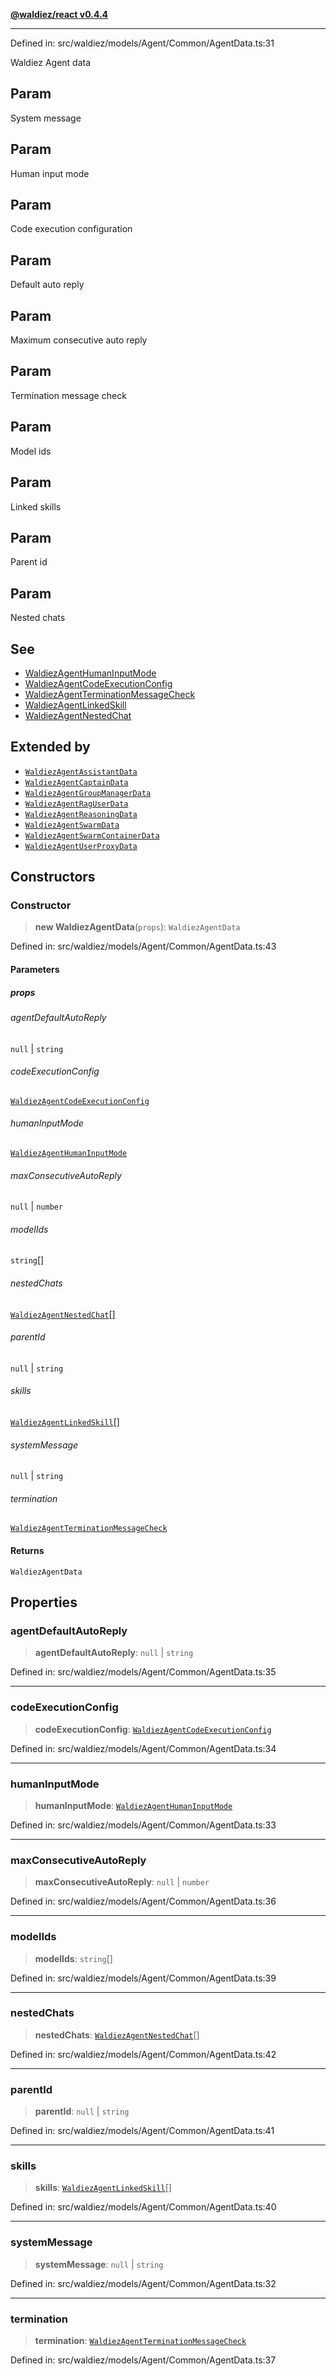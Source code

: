 [**@waldiez/react v0.4.4**](../../README.md)

***

Defined in: src/waldiez/models/Agent/Common/AgentData.ts:31

Waldiez Agent data

## Param

System message

## Param

Human input mode

## Param

Code execution configuration

## Param

Default auto reply

## Param

Maximum consecutive auto reply

## Param

Termination message check

## Param

Model ids

## Param

Linked skills

## Param

Parent id

## Param

Nested chats

## See

 - [WaldiezAgentHumanInputMode](../type-aliases/WaldiezAgentHumanInputMode.md)
 - [WaldiezAgentCodeExecutionConfig](../type-aliases/WaldiezAgentCodeExecutionConfig.md)
 - [WaldiezAgentTerminationMessageCheck](../type-aliases/WaldiezAgentTerminationMessageCheck.md)
 - [WaldiezAgentLinkedSkill](../type-aliases/WaldiezAgentLinkedSkill.md)
 - [WaldiezAgentNestedChat](../type-aliases/WaldiezAgentNestedChat.md)

## Extended by

- [`WaldiezAgentAssistantData`](WaldiezAgentAssistantData.md)
- [`WaldiezAgentCaptainData`](WaldiezAgentCaptainData.md)
- [`WaldiezAgentGroupManagerData`](WaldiezAgentGroupManagerData.md)
- [`WaldiezAgentRagUserData`](WaldiezAgentRagUserData.md)
- [`WaldiezAgentReasoningData`](WaldiezAgentReasoningData.md)
- [`WaldiezAgentSwarmData`](WaldiezAgentSwarmData.md)
- [`WaldiezAgentSwarmContainerData`](WaldiezAgentSwarmContainerData.md)
- [`WaldiezAgentUserProxyData`](WaldiezAgentUserProxyData.md)

## Constructors

### Constructor

> **new WaldiezAgentData**(`props`): `WaldiezAgentData`

Defined in: src/waldiez/models/Agent/Common/AgentData.ts:43

#### Parameters

##### props

###### agentDefaultAutoReply

`null` \| `string`

###### codeExecutionConfig

[`WaldiezAgentCodeExecutionConfig`](../type-aliases/WaldiezAgentCodeExecutionConfig.md)

###### humanInputMode

[`WaldiezAgentHumanInputMode`](../type-aliases/WaldiezAgentHumanInputMode.md)

###### maxConsecutiveAutoReply

`null` \| `number`

###### modelIds

`string`[]

###### nestedChats

[`WaldiezAgentNestedChat`](../type-aliases/WaldiezAgentNestedChat.md)[]

###### parentId

`null` \| `string`

###### skills

[`WaldiezAgentLinkedSkill`](../type-aliases/WaldiezAgentLinkedSkill.md)[]

###### systemMessage

`null` \| `string`

###### termination

[`WaldiezAgentTerminationMessageCheck`](../type-aliases/WaldiezAgentTerminationMessageCheck.md)

#### Returns

`WaldiezAgentData`

## Properties

### agentDefaultAutoReply

> **agentDefaultAutoReply**: `null` \| `string`

Defined in: src/waldiez/models/Agent/Common/AgentData.ts:35

***

### codeExecutionConfig

> **codeExecutionConfig**: [`WaldiezAgentCodeExecutionConfig`](../type-aliases/WaldiezAgentCodeExecutionConfig.md)

Defined in: src/waldiez/models/Agent/Common/AgentData.ts:34

***

### humanInputMode

> **humanInputMode**: [`WaldiezAgentHumanInputMode`](../type-aliases/WaldiezAgentHumanInputMode.md)

Defined in: src/waldiez/models/Agent/Common/AgentData.ts:33

***

### maxConsecutiveAutoReply

> **maxConsecutiveAutoReply**: `null` \| `number`

Defined in: src/waldiez/models/Agent/Common/AgentData.ts:36

***

### modelIds

> **modelIds**: `string`[]

Defined in: src/waldiez/models/Agent/Common/AgentData.ts:39

***

### nestedChats

> **nestedChats**: [`WaldiezAgentNestedChat`](../type-aliases/WaldiezAgentNestedChat.md)[]

Defined in: src/waldiez/models/Agent/Common/AgentData.ts:42

***

### parentId

> **parentId**: `null` \| `string`

Defined in: src/waldiez/models/Agent/Common/AgentData.ts:41

***

### skills

> **skills**: [`WaldiezAgentLinkedSkill`](../type-aliases/WaldiezAgentLinkedSkill.md)[]

Defined in: src/waldiez/models/Agent/Common/AgentData.ts:40

***

### systemMessage

> **systemMessage**: `null` \| `string`

Defined in: src/waldiez/models/Agent/Common/AgentData.ts:32

***

### termination

> **termination**: [`WaldiezAgentTerminationMessageCheck`](../type-aliases/WaldiezAgentTerminationMessageCheck.md)

Defined in: src/waldiez/models/Agent/Common/AgentData.ts:37
